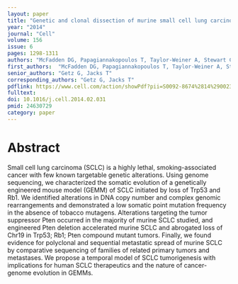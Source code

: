 ```yaml
---
layout: paper
title: "Genetic and clonal dissection of murine small cell lung carcinoma progression by genome sequencing"
year: "2014"
journal: "Cell"
volume: 156
issue: 6
pages: 1298-1311
authors: "McFadden DG, Papagiannakopoulos T, Taylor-Weiner A, Stewart C, Carter SL, Cibulskis K, Bhutkar A, McKenna A, Dooley A, Vernon A, Sougnez C, Malstrom S, Heimann M, Park J, Chen F, Farago AF, Dayton T, Shefler E, Gabriel S, Getz G, Jacks T"
first_authors:  "McFadden DG, Papagiannakopoulos T, Taylor-Weiner A, Stewart C, Carter SL"
senior_authors: "Getz G, Jacks T"
corresponding_authors: "Getz G, Jacks T"
pdflink: https://www.cell.com/action/showPdf?pii=S0092-8674%2814%2900230-X
fulltext:
doi: 10.1016/j.cell.2014.02.031
pmid: 24630729
category: paper
---
```


# Abstract

Small cell lung carcinoma (SCLC) is a highly lethal, smoking-associated cancer with few known targetable genetic alterations. Using genome sequencing, we characterized the somatic evolution of a genetically engineered mouse model (GEMM) of SCLC initiated by loss of Trp53 and Rb1. We identified alterations in DNA copy number and complex genomic rearrangements and demonstrated a low somatic point mutation frequency in the absence of tobacco mutagens. Alterations targeting the tumor suppressor Pten occurred in the majority of murine SCLC studied, and engineered Pten deletion accelerated murine SCLC and abrogated loss of Chr19 in Trp53; Rb1; Pten compound mutant tumors. Finally, we found evidence for polyclonal and sequential metastatic spread of murine SCLC by comparative sequencing of families of related primary tumors and metastases. We propose a temporal model of SCLC tumorigenesis with implications for human SCLC therapeutics and the nature of cancer-genome evolution in GEMMs.
